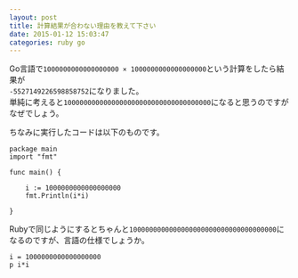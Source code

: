 ```yaml
---
layout: post
title: 計算結果が合わない理由を教えて下さい
date: 2015-01-12 15:03:47
categories: ruby go
---
```

<p>Go言語で<code>1000000000000000000 × 1000000000000000000</code>という計算をしたら結果が<br>
<code>-5527149226598858752</code>になりました。<br>
単純に考えると<code>1000000000000000000000000000000000000</code>になると思うのですがなぜでしょう。</p>

<p>ちなみに実行したコードは以下のものです。</p>

<pre><code>package main
import "fmt"

func main() {

    i := 1000000000000000000
    fmt.Println(i*i)

}
</code></pre>

<p>Rubyで同じようにするとちゃんと<code>1000000000000000000000000000000000000</code>になるのですが、言語の仕様でしょうか。</p>

<pre><code>i = 1000000000000000000
p i*i
</code></pre>
